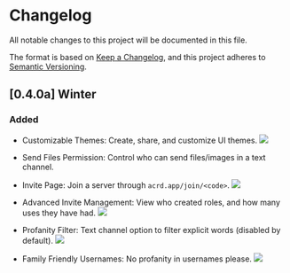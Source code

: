 # Changelog

All notable changes to this project will be documented in this file.

The format is based on [Keep a Changelog](https://keepachangelog.com/en/1.0.0/),
and this project adheres to [Semantic Versioning](https://semver.org/spec/v2.0.0.html).

## [0.4.0a] Winter

### Added

- Customizable Themes: Create, share, and customize UI themes.
![](https://i.ibb.co/K0Bv04y/image.png)

- Send Files Permission: Control who can send files/images in a text channel.
![]()

- Invite Page: Join a server through `acrd.app/join/<code>`.
![](https://i.ibb.co/TKPvY68/image.png)

- Advanced Invite Management: View who created roles, and how many uses they have had.
![](https://i.ibb.co/rxd6Q4K/image.png)

- Profanity Filter: Text channel option to filter explicit words (disabled by default).
![](https://i.ibb.co/9WTgp4v/image.png)

- Family Friendly Usernames: No profanity in usernames please.
![](https://i.ibb.co/KyWBgTn/image.png)